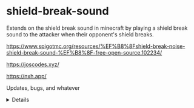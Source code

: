 # shield-break-sound
Extends on the shield break sound in minecraft by playing a shield break sound to the attacker when their opponent's shield breaks.

https://www.spigotmc.org/resources/%EF%B8%8Fshield-break-noise-shield-break-sound-%EF%B8%8F-free-open-source.102234/

https://joscodes.xyz/

https://nxh.app/

Updates, bugs, and whatever<details>
no i am not updating this, it's literally 32 lines of code. if you somehow find a "super major bug" with it, then i'll fix it but x to doubt.
(if you somehow do put it in github issues and dm me on discord, Dank JosBot#1001 {not like i expect it but just to be sure})
</details>
